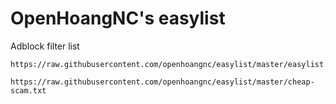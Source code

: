 # OpenHoangNC's easylist
Adblock filter list

```
https://raw.githubusercontent.com/openhoangnc/easylist/master/easylist.txt
```


```
https://raw.githubusercontent.com/openhoangnc/easylist/master/cheap-scam.txt
```

